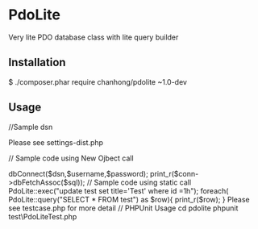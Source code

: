 PdoLite
================

Very lite PDO database class with lite query builder

Installation
------------

$ ./composer.phar require chanhong/pdolite ~1.0-dev

Usage
-----

//Sample dsn

Please see settings-dist.php 

// Sample code using New Ojbect call

<?php

include ('src\pdolite.php');

use PdoLite\PdoLite;

$db = new PdoLite();

$conn = $db->dbConnect($dsn,$username,$password);

print_r($conn->dbFetchAssoc($sql)); 

// Sample code using static call

PdoLite::exec("update test set title='Test' where id =1h"); 

foreach( PdoLite::query("SELECT * FROM test") as $row){ 
        
        print_r($row); 
} 

Please see testcase.php for more detail

// PHPUnit Usage

cd pdolite

phpunit test\PdoLiteTest.php 

